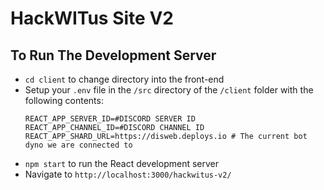 # HackWITus Site V2

## To Run The Development Server

- `cd client` to change directory into the front-end
- Setup your `.env` file in the `/src` directory of the `/client` folder with the following contents:
    ```
    REACT_APP_SERVER_ID=#DISCORD SERVER ID
    REACT_APP_CHANNEL_ID=#DISCORD CHANNEL ID
    REACT_APP_SHARD_URL=https://disweb.deploys.io # The current bot dyno we are connected to
    ```
- `npm start` to run the React development server
- Navigate to `http://localhost:3000/hackwitus-v2/`
